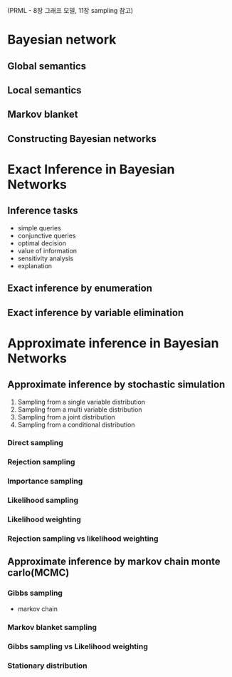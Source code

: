 (PRML - 8장 그래프 모델, 11장 sampling 참고)
# Bayesian network
## Global semantics
## Local semantics
## Markov blanket
## Constructing Bayesian networks

# Exact Inference in Bayesian Networks
## Inference tasks
- simple queries
- conjunctive queries
- optimal decision
- value of information
- sensitivity analysis
- explanation
## Exact inference by enumeration
## Exact inference by variable elimination

# Approximate inference in Bayesian Networks
## Approximate inference by stochastic simulation
1. Sampling from a single variable distribution
2. Sampling from a multi variable distribution
3. Sampling from a joint distribution
4. Sampling from a conditional distribution

### Direct sampling
### Rejection sampling
### Importance sampling
### Likelihood sampling
### Likelihood weighting
### Rejection sampling vs likelihood weighting

## Approximate inference by markov chain monte carlo(MCMC)
### Gibbs sampling
- markov chain
### Markov blanket sampling
### Gibbs sampling vs Likelihood weighting
### Stationary distribution
